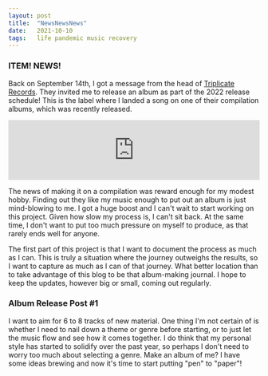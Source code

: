 ```yaml
---
layout: post
title:  "NewsNewsNews"
date:   2021-10-10
tags:   life pandemic music recovery
---
```


### ITEM! NEWS!

Back on September 14th, I got a message from the head of [Triplicate Records](https://triplicaterecords.bandcamp.com/). They invited me to release an album as part of the 2022 release schedule! This is the label where I landed a song on one of their compilation albums, which was recently released.

<iframe style="border: 0; width: 100%; height: 120px;" src="https://bandcamp.com/EmbeddedPlayer/album=2491715893/size=large/bgcol=ffffff/linkcol=0687f5/tracklist=false/artwork=small/track=2961669807/transparent=true/" seamless><a href="https://triplicaterecords.bandcamp.com/album/triplicate-tapes-vol-4-transcendent-structures">Triplicate Tapes Vol. 4: Transcendent Structures by Triplicate Records</a></iframe>

The news of making it on a compilation was reward enough for my modest hobby. Finding out they like my music enough to put out an album is just mind-blowing to me. I got a huge boost and I can't wait to start working on this project. Given how slow my process is, I can't sit back. At the same time, I don't want to put too much pressure on myself to produce, as that rarely ends well for anyone.

The first part of this project is that I want to document the process as much as I can. This is truly a situation where the journey outweighs the results, so I want to capture as much as I can of that journey. What better location than to take advantage of this blog to be that album-making journal. I hope to keep the updates, however big or small, coming out regularly.

### Album Release Post #1

I want to aim for 6 to 8 tracks of new material. One thing I'm not certain of is whether I need to nail down a theme or genre before starting, or to just let the music flow and see how it comes together. I do think that my personal style has started to solidify over the past year, so perhaps I don't need to worry too much about selecting a genre. Make an album of me? I have some ideas brewing and now it's time to start putting "pen" to "paper"!
